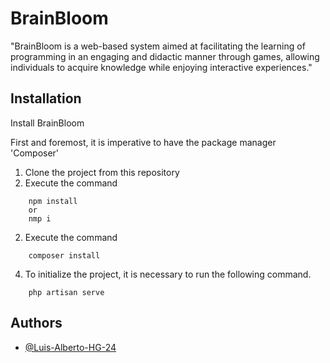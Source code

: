 
# BrainBloom

"BrainBloom is a web-based system aimed at facilitating the learning of programming in an engaging and didactic manner through games, allowing individuals to acquire knowledge while enjoying interactive experiences."




## Installation

Install BrainBloom

First and foremost, it is imperative to have the package manager 'Composer'


1. Clone the project from this repository
2. Execute the command

```
    npm install 
    or
    nmp i

```
2. Execute the command

```
    composer install

```
4. To initialize the project, it is necessary to run the following command.


```
    php artisan serve

```
    
    
## Authors

- [@Luis-Alberto-HG-24](https://github.com/Luis-Alberto-HG-24)

